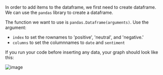 <!--title={Generating tweets for produce_dataframe()}-->

<!--concepts={dataframes.mdx}-->

In order to add items to the dataframe, we first need to create dataframe. We can use the `pandas` library to create a dataframe. 

The function we want to use is `pandas.Dataframe(arguments)`. Use the argument: 

* `index` to set the rownames to 'positive', 'neutral', and 'negative.'
* `columns` to set the columnnames to `date` and `sentiment`



If you run your code before inserting any data, your graph should look like this: 

![image]()


